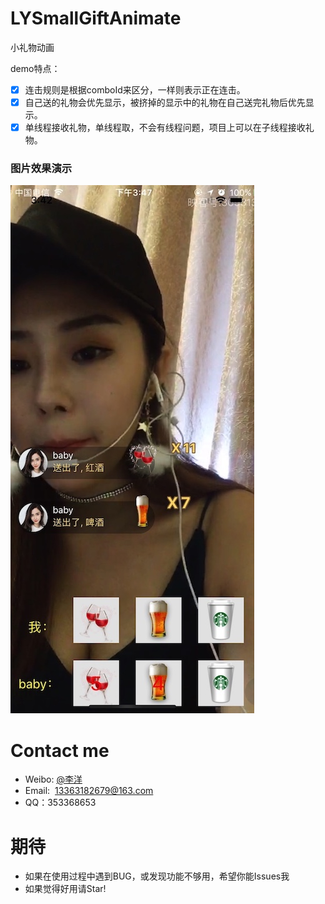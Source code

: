 # LYSmallGiftAnimate
小礼物动画

demo特点：

- [x] 连击规则是根据comboId来区分，一样则表示正在连击。
- [x] 自己送的礼物会优先显示，被挤掉的显示中的礼物在自己送完礼物后优先显示。
- [x] 单线程接收礼物，单线程取，不会有线程问题，项目上可以在子线程接收礼物。

### 图片效果演示

![图片效果演示](https://github.com/w0shiliyang/LYSmallGiftAnimate/blob/master/截图.jpg)

# Contact me
- Weibo: [@李洋](http://weibo.com/3297900977)
- Email:  13363182679@163.com
- QQ：353368653

# 期待
- 如果在使用过程中遇到BUG，或发现功能不够用，希望你能Issues我
- 如果觉得好用请Star!
